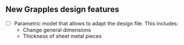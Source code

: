## New Grapples design features
- [ ] Parametric model that allows to adapt the design file. This includes:
	- Change general dimensions
	-  Thickness of sheet metal pieces 
